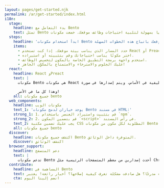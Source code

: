 ```yaml
---
layout: pages/get-started.njk
permalink: /ar/get-started/index.html
i18n:
  stage:
    headline: بدء التعامل مع Bento
    text: تمثل Bento مجموعة من مكونات الويب عالية الأداء قابلة للخلط والمطابقة والتي يمكن تخصيصها بسهولة لتلبية احتياجات وظائف موقعك. خضعت مكونات Bento لاختبارات جيدة، وهي متوافقة مع المتصفحات الحديثة، وتعمل في العديد من بيئات التطوير. يمكنك استخدام أحد مكونات Bento أو بعضها أو جميعها على موقعك! ونظرًا لأن مكونات Bento ذاتية الصيانة، فهي تعمل مع أي إطار عمل أو مكتبة مكونات أخرى.
  steps:
    headline: 'ابدأ استخدام مكونات Bento في موقعك باتباع هذه الخطوات السهلة:'
    items:
      - حدد المسار الذي يناسب بيئة موقعك. إذا كنت تستخدم React أو Preact لعرض صفحاتك، فانتقل إلى إصدار React، وفي جميع الحالات الأخرى، جرب إصدار Web Components.
      - اختر مكونًا يناسب احتياجاتك وقم بتثبيته أو استيراده.
      - استخدم واجهة برمجة التطبيق الخاصة بالمكون لتخصيص الوظائف.
      - عليك الجلوس والاسترخاء والاستمتاع بالمكوِّن الجاهز!
  react:
    headline: React وPreact
    text: |
      مكونات Bento هي مكونات React وظيفية في الأساس، ويتم إصدارها في صورة Preact أو React، وفي بنى عادية أو مصغرة. قم بتثبيت كل مكون Bento حسب الحاجة، عن طريق npm، ثم قم باستيراده كما هو مرغوب. يستخدم المثال الموضح React `<BentoFitText>` في البناء العادي.

      وهذا كل ما في الأمر!
    all: جميع مكونات bento
  web_components:
    headline: مكونات الويب
    text_1: 'يوجد خياران لدمج مكونات Bento في مستند HTML:'
    strong_1: 1. قم بتثبيت واستيراد العنصر باستخدام `npm`.
    strong_2: 2. قم بتضمين المكون `<script>` في رأس المستند.
    text_2: يجب عليك تضمين مكتبة CSS المطلوبة لكل مكون من مكونات Bento قبل إضافة أنماط مخصصة لتجنب تغيرات التخطيط عند التحميل. ولضمان أفضل أداء للتحميل، من الأفضل تضمين أنماط خفيفة تمت ترقيتها مسبقًا بشكل مباشر في الصفحة. راجع قسم كل مكون في التخطيط والنمط لمزيد من التفاصيل.
    all: جميع مكونات bento
  discover:
    headline: اكتشف جميع مكونات Bento المتوفرة داخل الوثائق.
    discover: اكتشف الوثائق
  browser_support:
    headline: دعم المتصفح
    text: |
      تدعم مكونات Bento أحدث إصدارين من معظم المتصفحات الرئيسية مثل Chrome وFirefox وEdge وSafari وOpera وUC Browser. نحن ندعم إصدار سطح المكتب والهاتف والجهاز اللوحي وعرض الويب لهذه المتصفحات المعنية.
  contribute:
    headline: المساهمة في Bento
    text: هل تحتاج إلى مكون ولكن لا تراه مدرجًا؟ هل صادفت مشكلة تعرف كيفية إصلاحها؟ أخبار رائعة! يعتبر Bento مكونًا مفتوح المصدر ضمن مشروع AMP، ولا يمكننا القيام بذلك بدون مجتمعنا المذهل. انضم إلينا وابدأ المساهمة اليوم!
    cta: انضم إلينا اليوم
---
```

